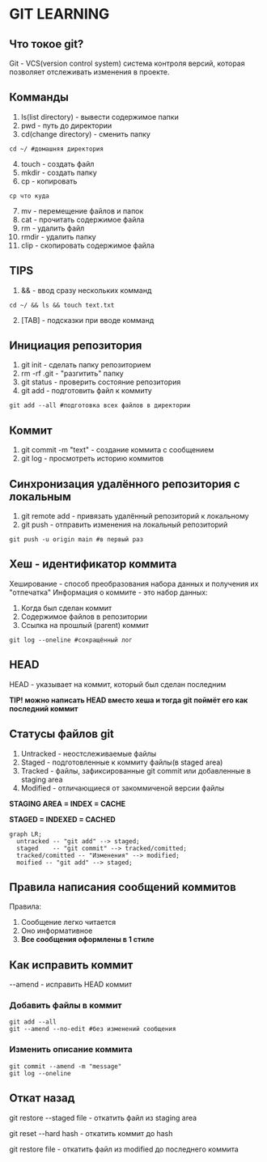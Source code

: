 # GIT LEARNING

## Что токое git?

Git - VCS(version control system) система контроля версий, которая позволяет отслеживать изменения в проекте.

## Комманды

1. ls(list directory) - вывести содержимое папки
2. pwd - путь до директории
3. cd(change directory) - сменить папку
```
cd ~/ #домашняя директория
```
4. touch - создать файл
5. mkdir - создать папку
6. cp - копировать
```
cp что куда
```
7. mv - перемещение файлов и папок
8. cat - прочитать содержимое файла
9. rm - удалить файл
10. rmdir - удалить папку
11. clip - скопировать содержимое файла

## TIPS

1. && - ввод сразу нескольких комманд
```
cd ~/ && ls && touch text.txt
```
2. [TAB] - подсказки при вводе комманд

## Инициация репозитория

1. git init - сделать папку репозиторием
2. rm -rf .git - "разгитить" папку
3. git status - проверить состояние репозитория
4. git add - подготовить файл к коммиту
```
git add --all #подготовка всех файлов в директории
```

## Коммит

1. git commit -m "text" - создание коммита с сообщением
2. git log - просмотреть историю коммитов

## Синхронизация удалённого репозитория с локальным

1. git remote add - привязать удалённый репозиторий к локальному
2. git push  - отправить изменения на локальный репозиторий 
```
git push -u origin main #в первый раз
```
## Хеш - идентификатор коммита

Хеширование - способ преобразования набора данных и получения их "отпечатка"
Информация о коммите - это набор данных:
1. Когда был сделан коммит
2. Содержимое файлов в репозитории
3. Ссылка на прошлый (parent) коммит
```
git log --oneline #сокращённый лог 
```

## HEAD

HEAD - указывает на коммит, который был сделан последним

**TIP! можно написать HEAD вместо хеша и тогда git поймёт его как последний коммит**

## Статусы файлов git

1. Untracked - неостслеживаемые файлы
2. Staged - подготовленные к коммиту файлы(в staged area)
3. Tracked - файлы, зафиксированные git commit или добавленные в staging area
4. Modified - отличающиеся от закоммиченой версии файлы

**STAGING AREA = INDEX = CACHE**

**STAGED = INDEXED = CACHED**

```mermaid
graph LR;
  untracked -- "git add" --> staged;
  staged    -- "git commit" --> tracked/comitted;
  tracked/comitted -- "Изменения" --> modified;
  moified -- "git add" --> staged;
``` 
## Правила написания сообщений коммитов

Правила:
1. Сообщение легко читается
2. Оно информативное
3. **Все сообщения оформлены в 1 стиле**

## Как исправить коммит

--amend - исправить HEAD коммит

### Добавить файлы в коммит

```
git add --all
git --amend --no-edit #без изменений сообщения
```

### Изменить описание коммита

```
git commit --amend -m "message"
git log --oneline
```

## Откат назад 

git restore --staged file - откатить файл из staging area

git reset --hard hash - откатить коммит до hash

git restore file - откатить файл из modified до последнего коммита